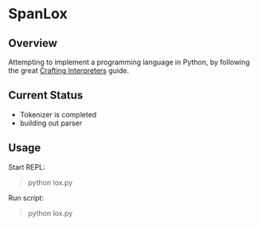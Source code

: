 # SpanLox

## Overview

Attempting to implement a programming language in Python, by
following the great [Crafting Interpreters](https://craftinginterpreters.com/contents.html) guide.

## Current Status

- Tokenizer is completed
- building out parser

## Usage

Start REPL:
> python lox.py

Run script:
> python lox.py <script-file>

